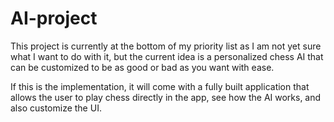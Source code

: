 # AI-project
This project is currently at the bottom of my priority list as I am not yet sure what I want to do with it, but the current idea is a personalized chess AI that can be customized to be as good or bad as you want with ease.

If this is the implementation, it will come with a fully built application that allows the user to play chess directly in the app, see how the AI works, and also customize the UI.
